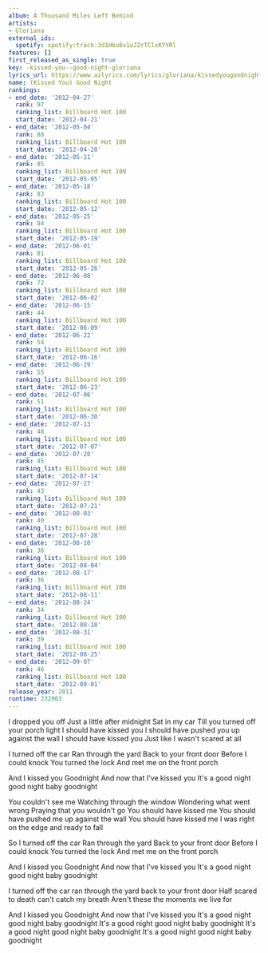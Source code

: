 ```yaml
---
album: A Thousand Miles Left Behind
artists:
- Gloriana
external_ids:
  spotify: spotify:track:3d1Hbu6v1uJ2rTClxKYYRl
features: []
first_released_as_single: true
key: -kissed-you--good-night-gloriana
lyrics_url: https://www.azlyrics.com/lyrics/gloriana/kissedyougoodnight.html
name: (Kissed You) Good Night
rankings:
- end_date: '2012-04-27'
  rank: 97
  ranking_list: Billboard Hot 100
  start_date: '2012-04-21'
- end_date: '2012-05-04'
  rank: 88
  ranking_list: Billboard Hot 100
  start_date: '2012-04-28'
- end_date: '2012-05-11'
  rank: 85
  ranking_list: Billboard Hot 100
  start_date: '2012-05-05'
- end_date: '2012-05-18'
  rank: 83
  ranking_list: Billboard Hot 100
  start_date: '2012-05-12'
- end_date: '2012-05-25'
  rank: 84
  ranking_list: Billboard Hot 100
  start_date: '2012-05-19'
- end_date: '2012-06-01'
  rank: 81
  ranking_list: Billboard Hot 100
  start_date: '2012-05-26'
- end_date: '2012-06-08'
  rank: 72
  ranking_list: Billboard Hot 100
  start_date: '2012-06-02'
- end_date: '2012-06-15'
  rank: 44
  ranking_list: Billboard Hot 100
  start_date: '2012-06-09'
- end_date: '2012-06-22'
  rank: 54
  ranking_list: Billboard Hot 100
  start_date: '2012-06-16'
- end_date: '2012-06-29'
  rank: 55
  ranking_list: Billboard Hot 100
  start_date: '2012-06-23'
- end_date: '2012-07-06'
  rank: 51
  ranking_list: Billboard Hot 100
  start_date: '2012-06-30'
- end_date: '2012-07-13'
  rank: 48
  ranking_list: Billboard Hot 100
  start_date: '2012-07-07'
- end_date: '2012-07-20'
  rank: 45
  ranking_list: Billboard Hot 100
  start_date: '2012-07-14'
- end_date: '2012-07-27'
  rank: 43
  ranking_list: Billboard Hot 100
  start_date: '2012-07-21'
- end_date: '2012-08-03'
  rank: 40
  ranking_list: Billboard Hot 100
  start_date: '2012-07-28'
- end_date: '2012-08-10'
  rank: 36
  ranking_list: Billboard Hot 100
  start_date: '2012-08-04'
- end_date: '2012-08-17'
  rank: 36
  ranking_list: Billboard Hot 100
  start_date: '2012-08-11'
- end_date: '2012-08-24'
  rank: 34
  ranking_list: Billboard Hot 100
  start_date: '2012-08-18'
- end_date: '2012-08-31'
  rank: 39
  ranking_list: Billboard Hot 100
  start_date: '2012-08-25'
- end_date: '2012-09-07'
  rank: 46
  ranking_list: Billboard Hot 100
  start_date: '2012-09-01'
release_year: 2011
runtime: 232903
---
```

I dropped you off
Just a little after midnight
Sat in my car
Till you turned off your porch light
I should have kissed you
I should have pushed you up against the wall
I should have kissed you
Just like I wasn't scared at all

I turned off the car
Ran through the yard
Back to your front door
Before I could knock
You turned the lock
And met me on the front porch

And I kissed you
Goodnight
And now that I've kissed you
It's a good night good night baby goodnight

You couldn't see me
Watching through the window
Wondering what went wrong
Praying that you wouldn't go
You should have kissed me
You should have pushed me up against the wall
You should have kissed me
I was right on the edge and ready to fall

So I turned off the car
Ran through the yard
Back to your front door
Before I could knock
You turned the lock
And met me on the front porch

And I kissed you
Goodnight
And now that I've kissed you
It's a good night good night baby goodnight

I turned off the car
ran through the yard
back to your front door
Half scared to death can't catch my breath
Aren't these the moments we live for

And I kissed you
Goodnight
And now that I've kissed you
It's a good night good night baby goodnight
It's a good night good night baby goodnight
It's a good night good night baby goodnight
It's a good night good night baby goodnight
